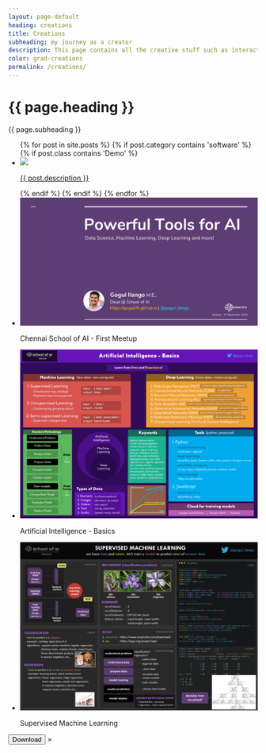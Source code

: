 ```yaml
---
layout: page-default
heading: creations
title: Creations
subheading: my journey as a creator
description: This page contains all the creative stuff such as interactive demos and infographics related to machine intelligence which uses HTML5, CSS3, JavaScript, jQuery and Sass.
color: grad-creations
permalink: /creations/
---
```


<div class="blog-intro {{ page.color }} demo-head">
  <div>
    <h1>{{ page.heading }}</h1>
    <p>{{ page.subheading }}</p>
  </div>
</div>

<div class="home-container">
  <div class="home-articles">
    <div class="home-wrapper">
      <!--Demo STARTS-->
      <div class="blog-category-box" style="display: block !important;">
        <div class="category-box">
          <ul>
            {% for post in site.posts %}
              {% if post.category contains 'software' %}
                {% if post.class contains 'Demo' %}
                  <li>
                    <a class="post-link" href="{{ site.baseurl }}{{ post.url }}">
                        <div class='demo_box'>
                          <img src="{{ post.image }}" />
                          <p>{{ post.description }}</p>
                        </div>
                     </a>
                  </li>
                {% endif %}
              {% endif %}
            {% endfor %}
            <li>
              <div class='demo_box'>
                <a href="https://docs.google.com/presentation/d/e/2PACX-1vR2c4s31uAiZpRumnZfXwZVC1WK-0WtOhatyQ44JhhZo3MdqByqzHkL37t92_thzUW2tOo_gVsRStbY/pub?start=false&loop=false&delayms=3000" target="_blank"><img alt="first-meetup.png" src="/images/school-of-ai/first-meetup.png" /></a>
                <p>Chennai School of AI - First Meetup</p>
              </div>
            </li>
            <li>
              <div class='demo_box'>
                <img id="infographics-1" alt="ai-basics.png" src="/images/infographics/ai-basics.png" onclick="showHideModal(this.id);" />
                <p>Artificial Intelligence - Basics</p>
              </div>
            </li>
            <li>
              <div class='demo_box'>
                <img id="infographics-2" alt="supervised-learning.png" src="/images/infographics/supervised-learning.png" onclick="showHideModal(this.id);" />
                <p>Supervised Machine Learning</p>
              </div>
            </li>
          </ul>
        </div>
      </div>
      <!--Demo ENDS-->
    </div>
  </div>
</div>

<div id="creative_modal" class="modal">
  <button class="modal_download" id="modal_download" onclick="downloadImage()">Download</button>
  <span class="close">&times;</span>
  <img class="modal-content" id="modal_image">
</div>